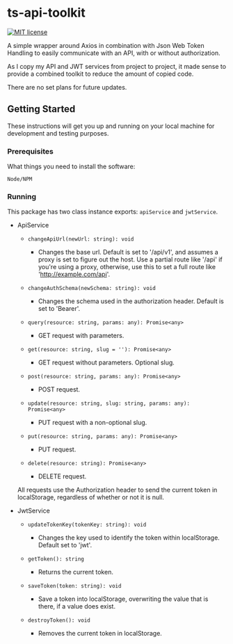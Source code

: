 # ts-api-toolkit
[![MIT license](http://img.shields.io/badge/license-MIT-brightgreen.svg)](http://opensource.org/licenses/MIT) 

A simple wrapper around Axios in combination with Json Web Token Handling to easily communicate with an API, with or without authorization.

As I copy my API and JWT services from project to project, it made sense to provide a combined toolkit to reduce the amount of copied code.

There are no set plans for future updates.

## Getting Started

These instructions will get you up and running on your local machine for development and testing purposes.

### Prerequisites

What things you need to install the software:

```
Node/NPM
```

### Running

This package has two class instance exports: `apiService` and `jwtService`.

- ApiService
    - `changeApiUrl(newUrl: string): void`
        - Changes the base url. Default is set to '/api/v1', and assumes a proxy is set to figure out the host. Use a partial route like '/api' if you're using a proxy, otherwise, use this to set a full route like 'http://example.com/api'.
        
    - `changeAuthSchema(newSchema: string): void`
        - Changes the schema used in the authorization header. Default is set to 'Bearer'.
        
    - `query(resource: string, params: any): Promise<any>`
        - GET request with parameters.
        
    - `get(resource: string, slug = ''): Promise<any>`
        - GET request without parameters. Optional slug.
        
    - `post(resource: string, params: any): Promise<any>`
        - POST request.
        
    - `update(resource: string, slug: string, params: any): Promise<any>`
        - PUT request with a non-optional slug.
        
    - `put(resource: string, params: any): Promise<any>`
        - PUT request.
        
    - `delete(resource: string): Promise<any>`
        - DELETE request.
        
    All requests use the Authorization header to send the current token in localStorage, regardless of whether or not it is null.

- JwtService
    - `updateTokenKey(tokenKey: string): void`
        - Changes the key used to identify the token within localStorage. Default set to 'jwt'.
        
    - `getToken(): string`
        - Returns the current token.
        
    - `saveToken(token: string): void`
        - Save a token into localStorage, overwriting the value that is there, if a value does exist.
        
    - `destroyToken(): void`
        - Removes the current token in localStorage.
